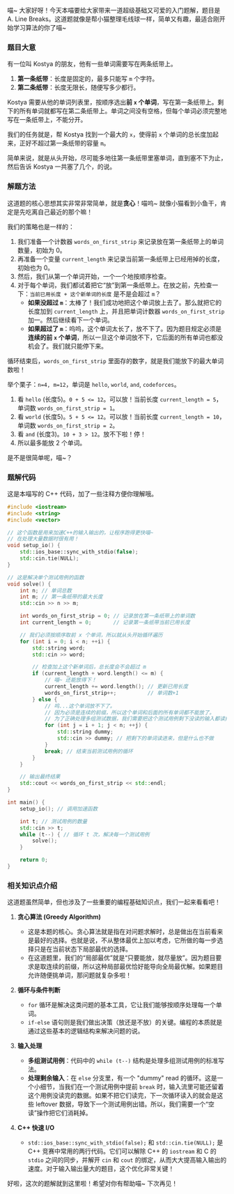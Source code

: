 喵~ 大家好呀！今天本喵要给大家带来一道超级基础又可爱的入门题解，题目是 A. Line Breaks。这道题就像是帮小猫整理毛线球一样，简单又有趣，最适合刚开始学习算法的你了喵~

### 题目大意

有一位叫 Kostya 的朋友，他有一些单词需要写在两条纸带上。

1.  **第一条纸带**：长度是固定的，最多只能写 `m` 个字符。
2.  **第二条纸带**：长度无限长，随便写多少都行。

Kostya 需要从他的单词列表里，按顺序选出**前 `x` 个单词**，写在第一条纸带上。剩下的所有单词就都写在第二条纸带上。单词之间没有空格，但每个单词必须完整地写在一条纸带上，不能分开。

我们的任务就是，帮 Kostya 找到一个最大的 `x`，使得前 `x` 个单词的总长度加起来，正好不超过第一条纸带的容量 `m`。

简单来说，就是从头开始，尽可能多地往第一条纸带里塞单词，直到塞不下为止，然后告诉 Kostya 一共塞了几个，的说。

### 解题方法

这道题的核心思想其实非常非常简单，就是**贪心**！喵呜~ 就像小猫看到小鱼干，肯定是先吃离自己最近的那个嘛！

我们的策略也是一样的：

1.  我们准备一个计数器 `words_on_first_strip` 来记录放在第一条纸带上的单词数量，初始为 0。
2.  再准备一个变量 `current_length` 来记录当前第一条纸带上已经用掉的长度，初始也为 0。
3.  然后，我们从第一个单词开始，一个一个地按顺序检查。
4.  对于每个单词，我们都试着把它“放”到第一条纸带上。在放之前，先检查一下：`当前已用长度 + 这个新单词的长度` 是不是会超过 `m`？
    *   **如果没超过 `m`**：太棒了！我们成功地把这个单词放上去了。那么就把它的长度加到 `current_length` 上，并且把单词计数器 `words_on_first_strip` 加一。然后继续看下一个单词。
    *   **如果超过了 `m`**：呜呜，这个单词太长了，放不下了。因为题目规定必须是**连续的前 `x` 个单词**，所以一旦这个单词放不下，它后面的所有单词也都没机会了。我们就只能停下来。

循环结束后，`words_on_first_strip` 里面存的数字，就是我们能放下的最大单词数啦！

举个栗子：`n=4, m=12`，单词是 `hello`, `world`, `and`, `codeforces`。

1.  看 `hello` (长度5)。`0 + 5 <= 12`。可以放！当前长度 `current_length = 5`，单词数 `words_on_first_strip = 1`。
2.  看 `world` (长度5)。`5 + 5 <= 12`。可以放！当前长度 `current_length = 10`，单词数 `words_on_first_strip = 2`。
3.  看 `and` (长度3)。`10 + 3 > 12`。放不下啦！停！
4.  所以最多能放 2 个单词。

是不是很简单呢，喵~？

### 题解代码

这是本喵写的 C++ 代码，加了一些注释方便你理解哦。

```cpp
#include <iostream>
#include <string>
#include <vector>

// 这个函数是用来加速C++的输入输出的，让程序跑得更快喵~
// 在处理大量数据时很有用！
void setup_io() {
    std::ios_base::sync_with_stdio(false);
    std::cin.tie(NULL);
}

// 这是解决单个测试用例的函数
void solve() {
    int n; // 单词总数
    int m; // 第一条纸带的最大长度
    std::cin >> n >> m;

    int words_on_first_strip = 0; // 记录放在第一条纸带上的单词数
    int current_length = 0;       // 记录第一条纸带当前已用长度

    // 我们必须按顺序取前 x 个单词，所以就从头开始循环遍历
    for (int i = 0; i < n; ++i) {
        std::string word;
        std::cin >> word;

        // 检查加上这个新单词后，总长度会不会超过 m
        if (current_length + word.length() <= m) {
            // 喵~ 还能放得下！
            current_length += word.length(); // 更新已用长度
            words_on_first_strip++;          // 单词数+1
        } else {
            // 呜...这个单词放不下了。
            // 因为必须是连续的前缀，所以这个单词和后面的所有单词都不能放了。
            // 为了正确处理多组测试数据，我们需要把这个测试用例剩下没读的输入都读掉。
            for (int j = i + 1; j < n; ++j) {
                std::string dummy;
                std::cin >> dummy; // 把剩下的单词读进来，但是什么也不做
            }
            break; // 结束当前测试用例的循环
        }
    }

    // 输出最终结果
    std::cout << words_on_first_strip << std::endl;
}

int main() {
    setup_io(); // 调用加速函数

    int t; // 测试用例的数量
    std::cin >> t;
    while (t--) { // 循环 t 次，解决每一个测试用例
        solve();
    }

    return 0;
}
```

### 相关知识点介绍

这道题虽然简单，但也涉及了一些重要的编程基础知识点，我们一起来看看吧！

1.  **贪心算法 (Greedy Algorithm)**
    *   这是本题的核心。贪心算法就是指在对问题求解时，总是做出在当前看来是最好的选择。也就是说，不从整体最优上加以考虑，它所做的每一步选择只是在当前状态下局部最优的选择。
    *   在这道题里，我们的“局部最优”就是“只要能放，就尽量放”。因为题目要求是取连续的前缀，所以这种局部最优恰好能导向全局最优解。如果题目允许随便挑单词，那问题就复杂多啦！

2.  **循环与条件判断**
    *   `for` 循环是解决这类问题的基本工具，它让我们能够按顺序处理每一个单词。
    *   `if-else` 语句则是我们做出决策（放还是不放）的关键。编程的本质就是通过这些基本的逻辑结构来解决问题的说。

3.  **输入处理**
    *   **多组测试用例**：代码中的 `while (t--)` 结构是处理多组测试用例的标准写法。
    *   **处理剩余输入**：在 `else` 分支里，有一个 "dummy" read 的循环。这是一个小细节，当我们在一个测试用例中提前 `break` 时，输入流里可能还留着这个用例没读完的数据。如果不把它们读完，下一次循环读入的就会是这些 leftover 数据，导致下一个测试用例出错。所以，我们需要一个“空读”操作把它们消耗掉。

4.  **C++ 快速 I/O**
    *   `std::ios_base::sync_with_stdio(false);` 和 `std::cin.tie(NULL);` 是 C++ 竞赛中常用的两行代码。它们可以解除 C++ 的 `iostream` 和 C 的 `stdio` 之间的同步，并解开 `cin` 和 `cout` 的绑定，从而大大提高输入输出的速度。对于输入输出量大的题目，这个优化非常关键！

好啦，这次的题解就到这里啦！希望对你有帮助喵~ 下次再见！